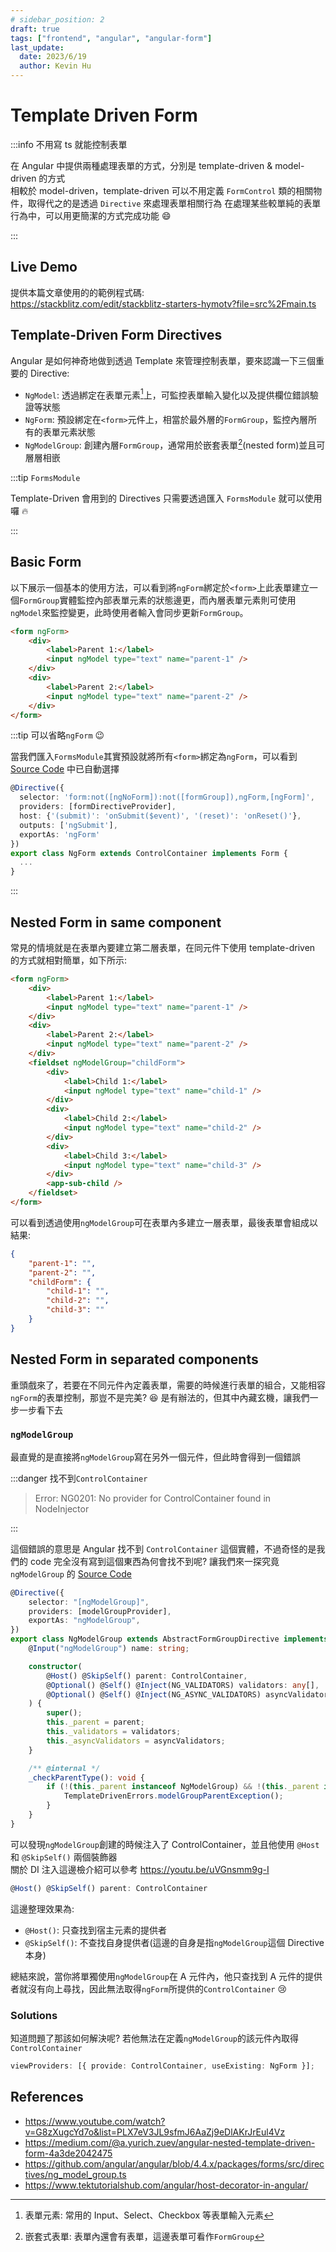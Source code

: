 ```yaml
---
# sidebar_position: 2
draft: true
tags: ["frontend", "angular", "angular-form"]
last_update:
  date: 2023/6/19
  author: Kevin Hu
---
```


# Template Driven Form

:::info 不用寫 ts 就能控制表單

在 Angular 中提供兩種處理表單的方式，分別是 template-driven & model-driven 的方式  
相較於 model-driven，template-driven 可以不用定義 `FormControl` 類的相關物件，取得代之的是透過 `Directive` 來處理表單相關行為
在處理某些較單純的表單行為中，可以用更簡潔的方式完成功能 :smile:

:::

## Live Demo

提供本篇文章使用的的範例程式碼:  
https://stackblitz.com/edit/stackblitz-starters-hymotv?file=src%2Fmain.ts

## Template-Driven Form Directives

Angular 是如何神奇地做到透過 Template 來管理控制表單，要來認識一下三個重要的 Directive:

- `NgModel`: 透過綁定在表單元素[^1]上，可監控表單輸入變化以及提供欄位錯誤驗證等狀態
- `NgForm`: 預設綁定在`<form>`元件上，相當於最外層的`FormGroup`，監控內層所有的表單元素狀態
- `NgModelGroup`: 創建內層`FormGroup`，通常用於嵌套表單[^2](nested form)並且可層層相嵌

[^1]: 表單元素: 常用的 Input、Select、Checkbox 等表單輸入元素
[^2]: 嵌套式表單: 表單內還會有表單，這邊表單可看作`FormGroup`

:::tip `FormsModule`

Template-Driven 會用到的 Directives 只需要透過匯入 `FormsModule` 就可以使用囉 :fire:

:::

## Basic Form

以下展示一個基本的使用方法，可以看到將`ngForm`綁定於`<form>`上此表單建立一個`FormGroup`實體監控內部表單元素的狀態邊更，而內層表單元素則可使用`ngModel`來監控變更，此時使用者輸入會同步更新`FormGroup`。

```html showLineNumbers
<form ngForm>
	<div>
		<label>Parent 1:</label>
		<input ngModel type="text" name="parent-1" />
	</div>
	<div>
		<label>Parent 2:</label>
		<input ngModel type="text" name="parent-2" />
	</div>
</form>
```

:::tip 可以省略`ngForm` :wink:

當我們匯入`FormsModule`其實預設就將所有`<form>`綁定為`ngForm`，可以看到 [Source Code](https://github.com/angular/angular/blob/018750154d730140e749a96f69797040a3121e90/packages/forms/src/directives/ng_form.ts#LL67C44-L67C44) 中已自動選擇

```ts {2}
@Directive({
  selector: 'form:not([ngNoForm]):not([formGroup]),ngForm,[ngForm]',
  providers: [formDirectiveProvider],
  host: {'(submit)': 'onSubmit($event)', '(reset)': 'onReset()'},
  outputs: ['ngSubmit'],
  exportAs: 'ngForm'
})
export class NgForm extends ControlContainer implements Form {
  ...
}
```

:::

## Nested Form in same component

常見的情境就是在表單內要建立第二層表單，在同元件下使用 template-driven 的方式就相對簡單，如下所示:

```html showLineNumbers {10-24}
<form ngForm>
	<div>
		<label>Parent 1:</label>
		<input ngModel type="text" name="parent-1" />
	</div>
	<div>
		<label>Parent 2:</label>
		<input ngModel type="text" name="parent-2" />
	</div>
	<fieldset ngModelGroup="childForm">
		<div>
			<label>Child 1:</label>
			<input ngModel type="text" name="child-1" />
		</div>
		<div>
			<label>Child 2:</label>
			<input ngModel type="text" name="child-2" />
		</div>
		<div>
			<label>Child 3:</label>
			<input ngModel type="text" name="child-3" />
		</div>
		<app-sub-child />
	</fieldset>
</form>
```

可以看到透過使用`ngModelGroup`可在表單內多建立一層表單，最後表單會組成以結果:

```json
{
	"parent-1": "",
	"parent-2": "",
	"childForm": {
		"child-1": "",
		"child-2": "",
		"child-3": ""
	}
}
```

## Nested Form in separated components

重頭戲來了，若要在不同元件內定義表單，需要的時候進行表單的組合，又能相容`ngForm`的表單控制，那豈不是完美? :satisfied:
是有辦法的，但其中內藏玄機，讓我們一步一步看下去

### `ngModelGroup`

最直覺的是直接將`ngModelGroup`寫在另外一個元件，但此時會得到一個錯誤

:::danger 找不到`ControlContainer`

> Error: NG0201: No provider for ControlContainer found in NodeInjector

:::

這個錯誤的意思是 Angular 找不到 `ControlContainer` 這個實體，不過奇怪的是我們的 code 完全沒有寫到這個東西為何會找不到呢?
讓我們來一探究竟 `ngModelGroup` 的 [Source Code](https://github.com/angular/angular/blob/018750154d730140e749a96f69797040a3121e90/packages/forms/src/directives/ng_model_group.ts#LL48C1-L68C2)

```ts showLineNumbers {10,15,22-24}
@Directive({
	selector: "[ngModelGroup]",
	providers: [modelGroupProvider],
	exportAs: "ngModelGroup",
})
export class NgModelGroup extends AbstractFormGroupDirective implements OnInit, OnDestroy {
	@Input("ngModelGroup") name: string;

	constructor(
		@Host() @SkipSelf() parent: ControlContainer,
		@Optional() @Self() @Inject(NG_VALIDATORS) validators: any[],
		@Optional() @Self() @Inject(NG_ASYNC_VALIDATORS) asyncValidators: any[]
	) {
		super();
		this._parent = parent;
		this._validators = validators;
		this._asyncValidators = asyncValidators;
	}

	/** @internal */
	_checkParentType(): void {
		if (!(this._parent instanceof NgModelGroup) && !(this._parent instanceof NgForm)) {
			TemplateDrivenErrors.modelGroupParentException();
		}
	}
}
```

可以發現`ngModelGroup`創建的時候注入了 ControlContainer，並且他使用 `@Host` 和 `@SkipSelf()` 兩個裝飾器  
關於 DI 注入這邊檢介紹可以參考 https://youtu.be/uVGnsmm9g-I

```ts
@Host() @SkipSelf() parent: ControlContainer
```

這邊整理效果為:

- `@Host()`: 只查找到宿主元素的提供者
- `@SkipSelf()`: 不查找自身提供者(這邊的自身是指`ngModelGroup`這個 Directive 本身)

總結來說，當你將單獨使用`ngModelGroup`在 A 元件內，他只查找到 A 元件的提供者就沒有向上尋找，因此無法取得`ngForm`所提供的`ControlContainer` :cry:

### Solutions

知道問題了那該如何解決呢? 若他無法在定義`ngModelGroup`的該元件內取得`ControlContainer`

```ts
viewProviders: [{ provide: ControlContainer, useExisting: NgForm }];
```

## References

- https://www.youtube.com/watch?v=G8zXugcYd7o&list=PLX7eV3JL9sfmJ6AaZj9eDlAKrJrEul4Vz
- https://medium.com/@a.yurich.zuev/angular-nested-template-driven-form-4a3de2042475
- https://github.com/angular/angular/blob/4.4.x/packages/forms/src/directives/ng_model_group.ts
- https://www.tektutorialshub.com/angular/host-decorator-in-angular/
